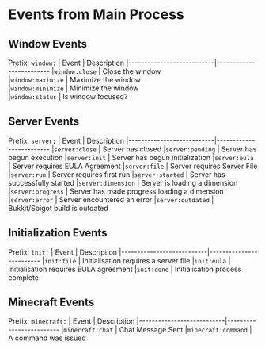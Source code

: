 # Events from Main Process

## Window Events
Prefix: `window:`
| Event                     | Description 
|---------------------------|-------------------------
|`window:close`             | Close the window  
|`window:maximize`          | Maximize the window  
|`window:minimize`          | Minimize the window  
|`window:status`            | Is window focused?


## Server Events
Prefix: `server:`
| Event                     | Description 
|---------------------------|-------------------------
|`server:close`             | Server has closed
|`server:pending`           | Server has begun execution
|`server:init`              | Server has begun initialization
|`server:eula`              | Server requires EULA Agreement
|`server:file`              | Server requires Server File
|`server:run`               | Server requires first run
|`server:started`           | Server has successfully started
|`server:dimension`         | Server is loading a dimension
|`server:progress`          | Server has made progress loading a dimension
|`server:error`             | Server encountered an error
|`server:outdated`          | Bukkit/Spigot build is outdated


## Initialization Events
Prefix: `init:`
| Event                     | Description 
|---------------------------|-------------------------
|`init:file`                | Initialisation requires a server file
|`init:eula`                | Initialisation requires EULA agreement
|`init:done`                | Initialisation process complete


## Minecraft Events
Prefix: `minecraft:`
| Event                     | Description 
|---------------------------|-------------------------
|`minecraft:chat`           | Chat Message Sent
|`minecraft:command`        | A command was issued